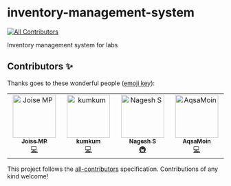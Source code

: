 # inventory-management-system
<!-- ALL-CONTRIBUTORS-BADGE:START - Do not remove or modify this section -->
[![All Contributors](https://img.shields.io/badge/all_contributors-4-orange.svg?style=flat-square)](#contributors-)
<!-- ALL-CONTRIBUTORS-BADGE:END -->
Inventory management system for labs

## Contributors ✨

Thanks goes to these wonderful people ([emoji key](https://allcontributors.org/docs/en/emoji-key)):

<!-- ALL-CONTRIBUTORS-LIST:START - Do not remove or modify this section -->
<!-- prettier-ignore-start -->
<!-- markdownlint-disable -->
<table>
  <tbody>
    <tr>
      <td align="center" valign="top" width="14.28%"><a href="https://github.com/joisemp"><img src="https://avatars.githubusercontent.com/u/69669027?v=4?s=100" width="100px;" alt="Joise MP"/><br /><sub><b>Joise MP</b></sub></a><br /><a href="https://github.com/joisemp/inventory-management-system/commits?author=joisemp" title="Code">💻</a></td>
      <td align="center" valign="top" width="14.28%"><a href="https://github.com/kumkum671"><img src="https://avatars.githubusercontent.com/u/146065195?v=4?s=100" width="100px;" alt="kumkum"/><br /><sub><b>kumkum</b></sub></a><br /><a href="https://github.com/joisemp/inventory-management-system/commits?author=kumkum671" title="Code">💻</a></td>
      <td align="center" valign="top" width="14.28%"><a href="https://github.com/Nagesh-s36"><img src="https://avatars.githubusercontent.com/u/126268986?v=4?s=100" width="100px;" alt="Nagesh S"/><br /><sub><b>Nagesh S</b></sub></a><br /><a href="#infra-Nagesh-s36" title="Infrastructure (Hosting, Build-Tools, etc)">🚇</a></td>
      <td align="center" valign="top" width="14.28%"><a href="https://github.com/AqsaMoin"><img src="https://avatars.githubusercontent.com/u/164524187?v=4?s=100" width="100px;" alt="AqsaMoin"/><br /><sub><b>AqsaMoin</b></sub></a><br /><a href="https://github.com/joisemp/inventory-management-system/commits?author=AqsaMoin" title="Code">💻</a></td>
    </tr>
  </tbody>
</table>

<!-- markdownlint-restore -->
<!-- prettier-ignore-end -->

<!-- ALL-CONTRIBUTORS-LIST:END -->

This project follows the [all-contributors](https://github.com/all-contributors/all-contributors) specification. Contributions of any kind welcome!

